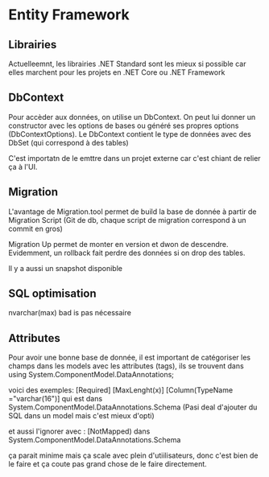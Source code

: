 # Entity Framework

## Librairies

Actuelleemnt, les librairies .NET Standard sont les mieux si possible car elles marchent pour les projets en .NET Core ou .NET Framework

## DbContext

Pour accèder aux données, on utilise un DbContext. On peut lui donner un constructor avec les options de bases ou généré ses propres options (DbContextOptions). Le DbContext contient le type de données avec des DbSet (qui correspond à des tables)

C'est importatn de le emttre dans un projet externe car c'est chiant de relier ça à l'UI. 

## Migration

L'avantage de Migration.tool permet de build la base de donnée à partir de Migration Script (Git de db, chaque script de migration correspond à un commit en gros)

Migration Up permet de monter en version et dwon de descendre. Evidemment, un rollback fait perdre des données si on drop des tables.

Il y a aussi un snapshot disponible

## SQL optimisation

nvarchar(max) bad is pas nécessaire

## Attributes

Pour avoir une bonne base de donnée, il est important de catégoriser les champs dans les models avec les attributes (tags), ils se trouvent dans
using System.ComponentModel.DataAnnotations;

voici des exemples:
[Required]
[MaxLenght(x)]
[Column(TypeName ="varchar(16")] qui est dans System.ComponentModel.DataAnnotations.Schema (Pasi deal d'ajouter du SQL dans un model mais c'est mieux d'opti)

et aussi l'ignorer avec :
[NotMapped) dans System.ComponentModel.DataAnnotations.Schema

ça parait minime mais ça scale avec plein d'utiilisateurs, donc c'est bien de le faire et ça coute pas grand chose de le faire directement.
